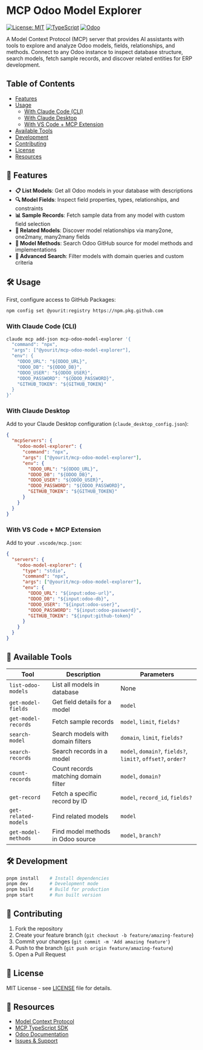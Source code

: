 # MCP Odoo Model Explorer

[![License: MIT](https://img.shields.io/badge/License-MIT-yellow.svg)](https://opensource.org/licenses/MIT)
[![TypeScript](https://img.shields.io/badge/TypeScript-007ACC?style=flat&logo=typescript&logoColor=white)](https://www.typescriptlang.org/)
[![Odoo](https://img.shields.io/badge/Odoo-Compatible-purple)](https://www.odoo.com/)

A Model Context Protocol (MCP) server that provides AI assistants with tools to explore and analyze Odoo models, fields, relationships, and methods. Connect to any Odoo instance to inspect database structure, search models, fetch sample records, and discover related entities for ERP development.

## Table of Contents

- [Features](#-features)
- [Usage](#️-usage)
  - [With Claude Code (CLI)](#with-claude-code-cli)
  - [With Claude Desktop](#with-claude-desktop)
  - [With VS Code + MCP Extension](#with-vs-code--mcp-extension)
- [Available Tools](#-available-tools)
- [Development](#️-development)
- [Contributing](#-contributing)
- [License](#-license)
- [Resources](#-resources)

## 🚀 Features

- **📋 List Models**: Get all Odoo models in your database with descriptions
- **🔍 Model Fields**: Inspect field properties, types, relationships, and constraints
- **📊 Sample Records**: Fetch sample data from any model with custom field selection
- **🔗 Related Models**: Discover model relationships via many2one, one2many, many2many fields
- **🧩 Model Methods**: Search Odoo GitHub source for model methods and implementations
- **🔎 Advanced Search**: Filter models with domain queries and custom criteria

## 🛠️ Usage

First, configure access to GitHub Packages:

```bash
npm config set @yourit:registry https://npm.pkg.github.com
```

### With Claude Code (CLI)

```bash
claude mcp add-json mcp-odoo-model-explorer '{
  "command": "npx",
  "args": ["@yourit/mcp-odoo-model-explorer"],
  "env": {
    "ODOO_URL": "${ODOO_URL}",
    "ODOO_DB": "${ODOO_DB}",
    "ODOO_USER": "${ODOO_USER}",
    "ODOO_PASSWORD": "${ODOO_PASSWORD}",
    "GITHUB_TOKEN": "${GITHUB_TOKEN}"
  }
}'
```

### With Claude Desktop

Add to your Claude Desktop configuration (`claude_desktop_config.json`):

```json
{
  "mcpServers": {
    "odoo-model-explorer": {
      "command": "npx",
      "args": ["@yourit/mcp-odoo-model-explorer"],
      "env": {
        "ODOO_URL": "${ODOO_URL}",
        "ODOO_DB": "${ODOO_DB}",
        "ODOO_USER": "${ODOO_USER}",
        "ODOO_PASSWORD": "${ODOO_PASSWORD}",
        "GITHUB_TOKEN": "${GITHUB_TOKEN}"
      }
    }
  }
}
```

### With VS Code + MCP Extension

Add to your `.vscode/mcp.json`:

```json
{
  "servers": {
    "odoo-model-explorer": {
      "type": "stdio",
      "command": "npx",
      "args": ["@yourit/mcp-odoo-model-explorer"],
      "env": {
        "ODOO_URL": "${input:odoo-url}",
        "ODOO_DB": "${input:odoo-db}",
        "ODOO_USER": "${input:odoo-user}",
        "ODOO_PASSWORD": "${input:odoo-password}",
        "GITHUB_TOKEN": "${input:github-token}"
      }
    }
  }
}
```

## 🔧 Available Tools

| Tool                 | Description                          | Parameters                                                   |
| -------------------- | ------------------------------------ | ------------------------------------------------------------ |
| `list-odoo-models`   | List all models in database          | None                                                         |
| `get-model-fields`   | Get field details for a model        | `model`                                                      |
| `get-model-records`  | Fetch sample records                 | `model`, `limit`, `fields?`                                  |
| `search-model`       | Search models with domain filters    | `domain`, `limit`, `fields?`                                 |
| `search-records`     | Search records in a model            | `model`, `domain?`, `fields?`, `limit?`, `offset?`, `order?` |
| `count-records`      | Count records matching domain filter | `model`, `domain?`                                           |
| `get-record`         | Fetch a specific record by ID        | `model`, `record_id`, `fields?`                              |
| `get-related-models` | Find related models                  | `model`                                                      |
| `get-model-methods`  | Find model methods in Odoo source    | `model`, `branch?`                                           |

## 🛠️ Development

```bash
pnpm install    # Install dependencies
pnpm dev        # Development mode
pnpm build      # Build for production
pnpm start      # Run built version
```

## 🤝 Contributing

1. Fork the repository
2. Create your feature branch (`git checkout -b feature/amazing-feature`)
3. Commit your changes (`git commit -m 'Add amazing feature'`)
4. Push to the branch (`git push origin feature/amazing-feature`)
5. Open a Pull Request

## 📄 License

MIT License - see [LICENSE](LICENSE) file for details.

## 🔗 Resources

- [Model Context Protocol](https://modelcontextprotocol.io/)
- [MCP TypeScript SDK](https://github.com/modelcontextprotocol/typescript-sdk)
- [Odoo Documentation](https://www.odoo.com/documentation/)
- [Issues & Support](https://github.com/yourit/mcp-odoo-model-explorer/issues)
